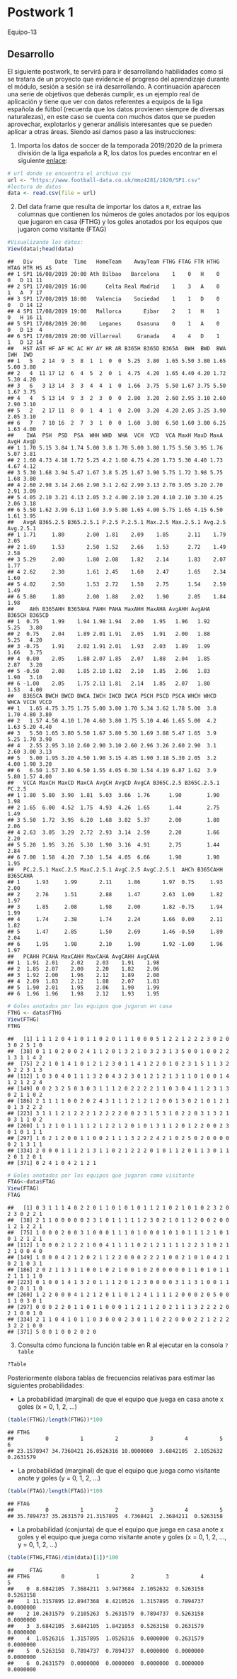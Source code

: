 Postwork 1
================
Equipo-13

## Desarrollo

El siguiente postwork, te servirá para ir desarrollando habilidades como
si se tratara de un proyecto que evidencie el progreso del aprendizaje
durante el módulo, sesión a sesión se irá desarrollando. A continuación
aparecen una serie de objetivos que deberás cumplir, es un ejemplo real
de aplicación y tiene que ver con datos referentes a equipos de la liga
española de fútbol (recuerda que los datos provienen siempre de diversas
naturalezas), en este caso se cuenta con muchos datos que se pueden
aprovechar, explotarlos y generar análisis interesantes que se pueden
aplicar a otras áreas. Siendo así damos paso a las instrucciones:

1.  Importa los datos de soccer de la temporada 2019/2020 de la primera
    división de la liga española a R, los datos los puedes encontrar en
    el siguiente [enlace](https://www.football-data.co.uk/spainm.php):

<!-- end list -->

``` r
# url donde se encuentra el archivo csv
url <- "https://www.football-data.co.uk/mmz4281/1920/SP1.csv" 
#lectura de datos
data <- read.csv(file = url)
```

2.  Del data frame que resulta de importar los datos a `R`, extrae las
    columnas que contienen los números de goles anotados por los equipos
    que jugaron en casa (FTHG) y los goles anotados por los equipos que
    jugaron como visitante (FTAG)

<!-- end list -->

``` r
#Visualizando los datos:
View(data);head(data)
```

    ##   Div       Date  Time   HomeTeam    AwayTeam FTHG FTAG FTR HTHG HTAG HTR HS AS
    ## 1 SP1 16/08/2019 20:00 Ath Bilbao   Barcelona    1    0   H    0    0   D 11 11
    ## 2 SP1 17/08/2019 16:00      Celta Real Madrid    1    3   A    0    1   A  7 17
    ## 3 SP1 17/08/2019 18:00   Valencia    Sociedad    1    1   D    0    0   D 14 12
    ## 4 SP1 17/08/2019 19:00   Mallorca       Eibar    2    1   H    1    0   H 16 11
    ## 5 SP1 17/08/2019 20:00    Leganes     Osasuna    0    1   A    0    0   D 13  4
    ## 6 SP1 17/08/2019 20:00 Villarreal     Granada    4    4   D    1    1   D 12 14
    ##   HST AST HF AF HC AC HY AY HR AR B365H B365D B365A  BWH  BWD  BWA  IWH  IWD
    ## 1   5   2 14  9  3  8  1  1  0  0  5.25  3.80  1.65 5.50 3.80 1.65 5.00 3.80
    ## 2   4  11 17 12  6  4  5  2  0  1  4.75  4.20  1.65 4.40 4.20 1.72 5.30 4.20
    ## 3   6   3 13 14  3  3  4  4  1  0  1.66  3.75  5.50 1.67 3.75 5.50 1.67 3.75
    ## 4   4   5 13 14  9  3  2  3  0  0  2.80  3.20  2.60 2.95 3.10 2.60 2.90 3.10
    ## 5   2   2 17 11  8  0  1  4  1  0  2.00  3.20  4.20 2.05 3.25 3.90 2.05 3.10
    ## 6   7   7 10 16  2  7  3  1  0  0  1.60  3.80  6.50 1.60 3.80 6.25 1.63 4.00
    ##    IWA  PSH  PSD  PSA  WHH WHD  WHA  VCH  VCD  VCA MaxH MaxD MaxA AvgH AvgD
    ## 1 1.70 5.15 3.84 1.74 5.00 3.8 1.70 5.00 3.80 1.75 5.50 3.95 1.76 5.07 3.81
    ## 2 1.60 4.73 4.18 1.72 5.25 4.2 1.60 4.75 4.20 1.73 5.30 4.40 1.73 4.67 4.12
    ## 3 5.30 1.68 3.94 5.47 1.67 3.8 5.25 1.67 3.90 5.75 1.72 3.98 5.75 1.68 3.80
    ## 4 2.60 2.98 3.14 2.66 2.90 3.1 2.62 2.90 3.13 2.70 3.05 3.20 2.70 2.91 3.09
    ## 5 4.05 2.10 3.21 4.13 2.05 3.2 4.00 2.10 3.20 4.10 2.10 3.30 4.25 2.06 3.18
    ## 6 5.50 1.62 3.99 6.13 1.60 3.9 5.80 1.65 4.00 5.75 1.65 4.15 6.50 1.61 3.95
    ##   AvgA B365.2.5 B365.2.5.1 P.2.5 P.2.5.1 Max.2.5 Max.2.5.1 Avg.2.5 Avg.2.5.1
    ## 1 1.71     1.80       2.00  1.81    2.09    1.85      2.11    1.79      2.05
    ## 2 1.69     1.53       2.50  1.52    2.66    1.53      2.72    1.49      2.58
    ## 3 5.29     2.00       1.80  2.08    1.82    2.14      1.83    2.07      1.77
    ## 4 2.62     2.30       1.61  2.45    1.60    2.47      1.65    2.34      1.60
    ## 5 4.02     2.50       1.53  2.72    1.50    2.75      1.54    2.59      1.49
    ## 6 5.80     1.80       2.00  1.88    2.02    1.90      2.05    1.84      1.98
    ##     AHh B365AHH B365AHA PAHH PAHA MaxAHH MaxAHA AvgAHH AvgAHA B365CH B365CD
    ## 1  0.75    1.99    1.94 1.98 1.94   2.00   1.95   1.96   1.92   5.25   3.80
    ## 2  0.75    2.04    1.89 2.01 1.91   2.05   1.91   2.00   1.88   5.25   4.20
    ## 3 -0.75    1.91    2.02 1.91 2.01   1.93   2.03   1.89   1.99   1.66   3.75
    ## 4  0.00    2.05    1.88 2.07 1.85   2.07   1.88   2.04   1.85   2.87   3.20
    ## 5 -0.50    2.08    1.85 2.10 1.82   2.10   1.85   2.06   1.83   1.90   3.10
    ## 6 -1.00    2.05    1.75 2.11 1.81   2.14   1.85   2.07   1.80   1.53   4.00
    ##   B365CA BWCH BWCD BWCA IWCH IWCD IWCA PSCH PSCD PSCA WHCH WHCD WHCA VCCH VCCD
    ## 1   1.65 4.75 3.75 1.75 5.00 3.80 1.70 5.34 3.62 1.78 5.00  3.8 1.70 4.80 3.80
    ## 2   1.57 4.50 4.10 1.70 4.60 3.80 1.75 5.10 4.46 1.65 5.00  4.2 1.63 5.20 4.40
    ## 3   5.50 1.65 3.80 5.50 1.67 3.80 5.30 1.69 3.88 5.47 1.65  3.9 5.25 1.70 3.90
    ## 4   2.55 2.95 3.10 2.60 2.90 3.10 2.60 2.96 3.26 2.60 2.90  3.1 2.60 3.00 3.13
    ## 5   5.00 1.95 3.20 4.50 1.90 3.15 4.85 1.90 3.18 5.30 2.05  3.2 4.00 1.90 3.20
    ## 6   6.50 1.57 3.80 6.50 1.55 4.05 6.30 1.54 4.19 6.87 1.62  3.9 5.80 1.57 4.00
    ##   VCCA MaxCH MaxCD MaxCA AvgCH AvgCD AvgCA B365C.2.5 B365C.2.5.1 PC.2.5
    ## 1 1.80  5.80  3.90  1.81  5.03  3.66  1.76      1.90        1.90   1.98
    ## 2 1.65  6.00  4.52  1.75  4.93  4.26  1.65      1.44        2.75   1.49
    ## 3 5.50  1.72  3.95  6.20  1.68  3.82  5.37      2.00        1.80   2.06
    ## 4 2.63  3.05  3.29  2.72  2.93  3.14  2.59      2.20        1.66   2.20
    ## 5 5.20  1.95  3.26  5.30  1.90  3.16  4.91      2.75        1.44   2.84
    ## 6 7.00  1.58  4.20  7.30  1.54  4.05  6.66      1.90        1.90   1.95
    ##   PC.2.5.1 MaxC.2.5 MaxC.2.5.1 AvgC.2.5 AvgC.2.5.1  AHCh B365CAHH B365CAHA
    ## 1     1.93     1.99       2.11     1.86       1.97  0.75     1.93     2.00
    ## 2     2.76     1.51       2.88     1.47       2.63  1.00     1.82     1.97
    ## 3     1.85     2.08       1.98     2.00       1.82 -0.75     1.94     1.99
    ## 4     1.74     2.38       1.74     2.24       1.66  0.00     2.11     1.82
    ## 5     1.47     2.85       1.50     2.69       1.46 -0.50     1.89     2.04
    ## 6     1.95     1.98       2.10     1.90       1.92 -1.00     1.96     1.97
    ##   PCAHH PCAHA MaxCAHH MaxCAHA AvgCAHH AvgCAHA
    ## 1  1.91  2.01    2.02    2.03    1.91    1.98
    ## 2  1.85  2.07    2.00    2.20    1.82    2.06
    ## 3  1.92  2.00    1.96    2.12    1.89    2.00
    ## 4  2.09  1.83    2.12    1.88    2.07    1.83
    ## 5  1.90  2.01    1.95    2.06    1.90    1.99
    ## 6  1.96  1.96    1.98    2.12    1.93    1.95

``` r
# Goles anotados por los equipos que jugaron en casa
FTHG <- data$FTHG 
View(FTHG)
FTHG
```

    ##   [1] 1 1 1 2 0 4 1 0 1 1 0 2 0 1 1 1 0 0 0 5 1 2 2 1 2 2 2 3 0 2 0 3 0 2 5 1 0
    ##  [38] 0 1 1 0 2 0 0 2 4 1 1 2 0 1 3 2 1 0 3 2 3 1 3 5 0 0 1 0 0 2 2 1 3 1 1 4 2
    ##  [75] 2 2 1 0 1 4 1 0 1 2 1 2 3 0 1 1 4 1 2 2 0 1 0 2 3 1 5 1 1 3 2 5 2 2 3 1 3
    ## [112] 1 0 3 0 4 0 1 1 1 3 2 0 4 3 2 3 0 1 2 1 2 1 3 1 1 0 1 0 0 1 4 1 2 1 2 2 4
    ## [149] 0 0 2 3 2 5 0 3 0 3 1 1 1 2 0 2 2 2 2 1 1 0 3 0 4 1 1 2 3 1 3 0 2 1 1 0 2
    ## [186] 2 1 1 1 1 0 0 2 0 2 4 3 1 1 1 2 1 2 1 2 0 0 1 3 0 2 1 0 1 2 1 0 1 3 2 2 2
    ## [223] 3 1 1 1 2 1 2 2 2 1 2 2 2 2 0 0 2 3 1 5 3 1 0 2 2 0 3 1 3 2 1 0 3 1 1 0 2
    ## [260] 1 1 2 1 0 1 1 1 1 2 1 2 2 1 2 0 1 0 1 3 1 1 2 0 1 2 2 0 0 2 3 0 1 0 1 1 1
    ## [297] 1 6 2 1 2 0 0 1 1 0 0 2 1 1 1 3 2 2 2 4 2 1 0 2 5 0 2 0 0 0 0 0 2 1 3 1 1
    ## [334] 2 0 0 0 1 1 1 2 1 3 1 1 0 2 1 2 2 2 0 1 0 1 1 2 0 1 1 3 0 1 1 2 0 1 2 0 1
    ## [371] 0 2 4 1 0 4 2 1 2 1

``` r
# Goles anotados por los equipos que jugaron como visitante
FTAG<-data$FTAG
View(FTAG)
FTAG
```

    ##   [1] 0 3 1 1 1 4 0 2 2 0 1 1 0 1 0 1 0 1 1 2 1 0 2 1 0 1 0 2 3 2 0 2 3 0 2 2 1
    ##  [38] 2 1 1 0 0 0 0 0 2 3 1 0 1 1 1 1 1 2 3 0 2 1 0 1 1 2 0 0 2 0 0 1 2 1 2 2 1
    ##  [75] 1 0 0 0 2 0 0 3 1 0 0 0 1 1 1 0 1 0 0 0 1 0 1 0 1 1 1 2 1 0 1 0 1 2 1 2 1
    ## [112] 1 0 0 0 2 1 2 2 1 0 0 4 1 1 1 1 0 2 1 2 1 1 1 1 2 2 3 1 0 2 1 2 1 0 0 4 0
    ## [149] 1 0 0 0 4 2 1 2 0 2 1 1 2 2 0 0 0 2 2 2 1 0 0 2 1 0 1 0 4 2 1 0 2 1 0 3 1
    ## [186] 2 0 2 1 1 3 1 1 0 0 1 0 2 1 0 0 1 0 2 0 0 0 0 0 1 1 0 1 0 1 1 2 1 1 1 1 0
    ## [223] 0 1 0 0 1 4 1 3 2 0 1 1 1 2 0 1 2 3 0 0 0 0 3 1 1 3 1 0 0 1 1 0 2 0 1 1 0
    ## [260] 1 2 2 0 0 0 4 1 2 1 2 0 1 1 0 1 2 4 1 1 1 1 2 0 0 0 2 0 5 0 0 1 1 0 3 0 1
    ## [297] 0 0 0 2 2 0 1 1 0 1 1 0 0 0 1 1 2 1 1 2 0 2 1 1 1 3 2 2 2 2 0 2 1 0 0 1 0
    ## [334] 2 1 1 0 4 1 0 1 1 0 3 0 0 0 2 3 0 1 1 0 2 2 0 0 0 2 2 1 2 2 2 3 2 2 1 0 0
    ## [371] 5 0 0 1 0 0 2 0 2 0

3.  Consulta cómo funciona la función table en R al ejecutar en la
    consola `?table`

<!-- end list -->

``` r
?Table
```

Posteriormente elabora tablas de frecuencias relativas para estimar las
siguientes probabilidades:

  - La probabilidad (marginal) de que el equipo que juega en casa anote
    x goles (x = 0, 1, 2, …)

<!-- end list -->

``` r
(table(FTHG)/length(FTHG))*100
```

    ## FTHG
    ##          0          1          2          3          4          5          6 
    ## 23.1578947 34.7368421 26.0526316 10.0000000  3.6842105  2.1052632  0.2631579

  - La probabilidad (marginal) de que el equipo que juega como visitante
    anote y goles (y = 0, 1, 2, …)

<!-- end list -->

``` r
(table(FTAG)/length(FTAG))*100
```

    ## FTAG
    ##          0          1          2          3          4          5 
    ## 35.7894737 35.2631579 21.3157895  4.7368421  2.3684211  0.5263158

  - La probabilidad (conjunta) de que el equipo que juega en casa anote
    x goles y el equipo que juega como visitante anote y goles (x = 0,
    1, 2, …, y = 0, 1, 2, …)

<!-- end list -->

``` r
(table(FTHG,FTAG)/dim(data)[1])*100
```

    ##     FTAG
    ## FTHG          0          1          2          3          4          5
    ##    0  8.6842105  7.3684211  3.9473684  2.1052632  0.5263158  0.5263158
    ##    1 11.3157895 12.8947368  8.4210526  1.3157895  0.7894737  0.0000000
    ##    2 10.2631579  9.2105263  5.2631579  0.7894737  0.5263158  0.0000000
    ##    3  3.6842105  3.6842105  1.8421053  0.5263158  0.2631579  0.0000000
    ##    4  1.0526316  1.3157895  1.0526316  0.0000000  0.2631579  0.0000000
    ##    5  0.5263158  0.7894737  0.7894737  0.0000000  0.0000000  0.0000000
    ##    6  0.2631579  0.0000000  0.0000000  0.0000000  0.0000000  0.0000000


